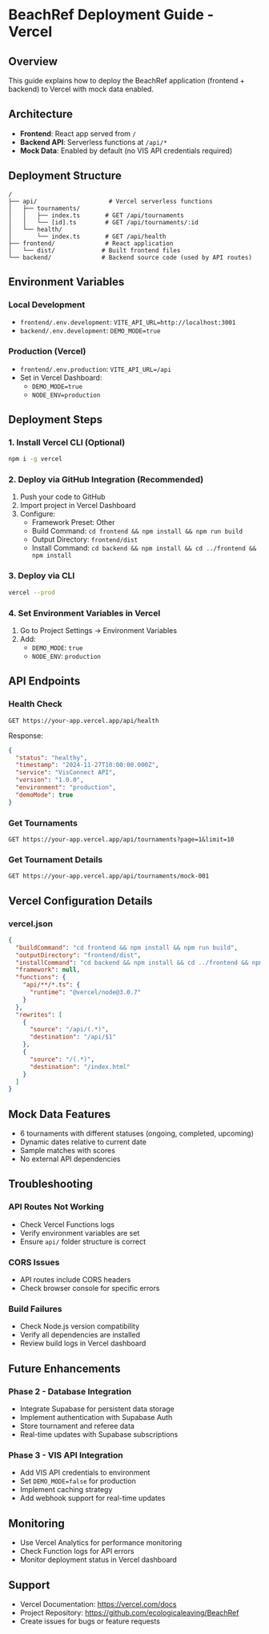 # BeachRef Deployment Guide - Vercel

## Overview
This guide explains how to deploy the BeachRef application (frontend + backend) to Vercel with mock data enabled.

## Architecture
- **Frontend**: React app served from `/`
- **Backend API**: Serverless functions at `/api/*`
- **Mock Data**: Enabled by default (no VIS API credentials required)

## Deployment Structure
```
/
├── api/                    # Vercel serverless functions
│   ├── tournaments/
│   │   ├── index.ts       # GET /api/tournaments
│   │   └── [id].ts        # GET /api/tournaments/:id
│   └── health/
│       └── index.ts       # GET /api/health
├── frontend/              # React application
│   └── dist/             # Built frontend files
└── backend/              # Backend source code (used by API routes)
```

## Environment Variables

### Local Development
- `frontend/.env.development`: `VITE_API_URL=http://localhost:3001`
- `backend/.env.development`: `DEMO_MODE=true`

### Production (Vercel)
- `frontend/.env.production`: `VITE_API_URL=/api`
- Set in Vercel Dashboard:
  - `DEMO_MODE=true`
  - `NODE_ENV=production`

## Deployment Steps

### 1. Install Vercel CLI (Optional)
```bash
npm i -g vercel
```

### 2. Deploy via GitHub Integration (Recommended)
1. Push your code to GitHub
2. Import project in Vercel Dashboard
3. Configure:
   - Framework Preset: Other
   - Build Command: `cd frontend && npm install && npm run build`
   - Output Directory: `frontend/dist`
   - Install Command: `cd backend && npm install && cd ../frontend && npm install`

### 3. Deploy via CLI
```bash
vercel --prod
```

### 4. Set Environment Variables in Vercel
1. Go to Project Settings → Environment Variables
2. Add:
   - `DEMO_MODE`: `true`
   - `NODE_ENV`: `production`

## API Endpoints

### Health Check
```
GET https://your-app.vercel.app/api/health
```

Response:
```json
{
  "status": "healthy",
  "timestamp": "2024-11-27T10:00:00.000Z",
  "service": "VisConnect API",
  "version": "1.0.0",
  "environment": "production",
  "demoMode": true
}
```

### Get Tournaments
```
GET https://your-app.vercel.app/api/tournaments?page=1&limit=10
```

### Get Tournament Details
```
GET https://your-app.vercel.app/api/tournaments/mock-001
```

## Vercel Configuration Details

### vercel.json
```json
{
  "buildCommand": "cd frontend && npm install && npm run build",
  "outputDirectory": "frontend/dist",
  "installCommand": "cd backend && npm install && cd ../frontend && npm install",
  "framework": null,
  "functions": {
    "api/**/*.ts": {
      "runtime": "@vercel/node@3.0.7"
    }
  },
  "rewrites": [
    {
      "source": "/api/(.*)",
      "destination": "/api/$1"
    },
    {
      "source": "/(.*)",
      "destination": "/index.html"
    }
  ]
}
```

## Mock Data Features
- 6 tournaments with different statuses (ongoing, completed, upcoming)
- Dynamic dates relative to current date
- Sample matches with scores
- No external API dependencies

## Troubleshooting

### API Routes Not Working
- Check Vercel Functions logs
- Verify environment variables are set
- Ensure `api/` folder structure is correct

### CORS Issues
- API routes include CORS headers
- Check browser console for specific errors

### Build Failures
- Check Node.js version compatibility
- Verify all dependencies are installed
- Review build logs in Vercel dashboard

## Future Enhancements

### Phase 2 - Database Integration
- Integrate Supabase for persistent data storage
- Implement authentication with Supabase Auth
- Store tournament and referee data
- Real-time updates with Supabase subscriptions

### Phase 3 - VIS API Integration
- Add VIS API credentials to environment
- Set `DEMO_MODE=false` for production
- Implement caching strategy
- Add webhook support for real-time updates

## Monitoring
- Use Vercel Analytics for performance monitoring
- Check Function logs for API errors
- Monitor deployment status in Vercel dashboard

## Support
- Vercel Documentation: https://vercel.com/docs
- Project Repository: https://github.com/ecologicaleaving/BeachRef
- Create issues for bugs or feature requests